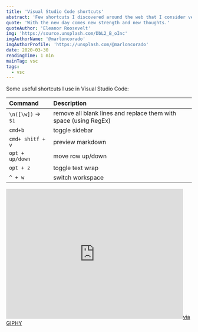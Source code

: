 ```yaml
---
title: 'Visual Studio Code shortcuts'
abstract: 'Few shortcuts I discovered around the web that I consider very helpful'
quote: 'With the new day comes new strength and new thoughts.'
quoteAuthor: 'Eleanor Roosevelt'
img: 'https://source.unsplash.com/DbL2_B_oInc'
imgAuthorName: '@marloncorado'
imgAuthorProfile: 'https://unsplash.com/@marloncorado'
date: 2020-03-30
readingTime: 1 min
mainTag: vsc
tags:
  - vsc
---
```


Some useful shortcuts I use in Visual Studio Code:

| Command             | Description                                                      |
|:--------------------|:-----------------------------------------------------------------|
| `\n([\w])` -> ` $1` | remove all blank lines and replace them with space (using RegEx) |
| `cmd+b`             | toggle sidebar                                                   |
| `cmd+ shitf + v`    | preview markdown                                                 |
| `opt + up/down`     | move row up/down                                                 |
| `opt + z`           | toggle text wrap                                                 |
| `^ + w`             | switch workspace                                                 |

<iframe src="https://giphy.com/embed/5gXYzsVBmjIsw" width="480" height="352" frameBorder="0" class="giphy-embed" allowFullScreen></iframe><a class="u-giphy__caption" href="https://giphy.com/embed/5gXYzsVBmjIsw">via GIPHY</a>
